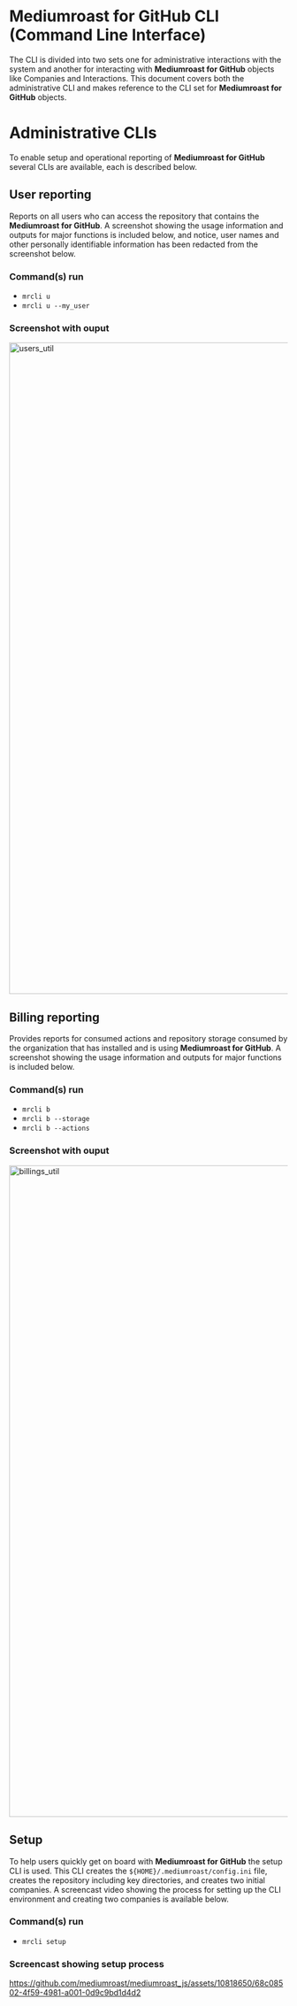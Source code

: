 # Mediumroast for GitHub CLI (Command Line Interface)
The CLI is divided into two sets one for administrative interactions with the system and another for interacting with **Mediumroast for GitHub** objects like Companies and Interactions.  This document covers both the administrative CLI and makes reference to the CLI set for **Mediumroast for GitHub** objects.

# Administrative CLIs
To enable setup and operational reporting of **Mediumroast for GitHub** several CLIs are available, each is described below.

## User reporting
Reports on all users who can access the repository that contains the **Mediumroast for GitHub**. A screenshot showing the usage information and outputs for major functions is included below, and notice, user names and other personally identifiable information has been redacted from the screenshot below.
### Command(s) run
- `mrcli u`
- `mrcli u --my_user`
### Screenshot with ouput 
<img width="1178" alt="users_util" src="https://github.com/mediumroast/mediumroast_js/assets/10818650/994787aa-ec26-4cb0-99a1-b670b9d929ff">

## Billing reporting
Provides reports for consumed actions and repository storage consumed by the organization that has installed and is using **Mediumroast for GitHub**. A screenshot showing the usage information and outputs for major functions is included below.
### Command(s) run
- `mrcli b`
- `mrcli b --storage`
- `mrcli b --actions`
### Screenshot with ouput    
<img width="1178" alt="billings_util" src="https://github.com/mediumroast/mediumroast_js/assets/10818650/4a715d07-b168-41ce-9054-33bf70af8086">

## Setup
To help users quickly get on board with **Mediumroast for GitHub** the setup CLI is used.  This CLI creates the `${HOME}/.mediumroast/config.ini` file, creates the repository including key directories, and creates two initial companies.  A screencast video showing the process for setting up the CLI environment and creating two companies is available below.
### Command(s) run
- `mrcli setup`
### Screencast showing setup process

https://github.com/mediumroast/mediumroast_js/assets/10818650/68c08502-4f59-4981-a001-0d9c9bd1d4d2




